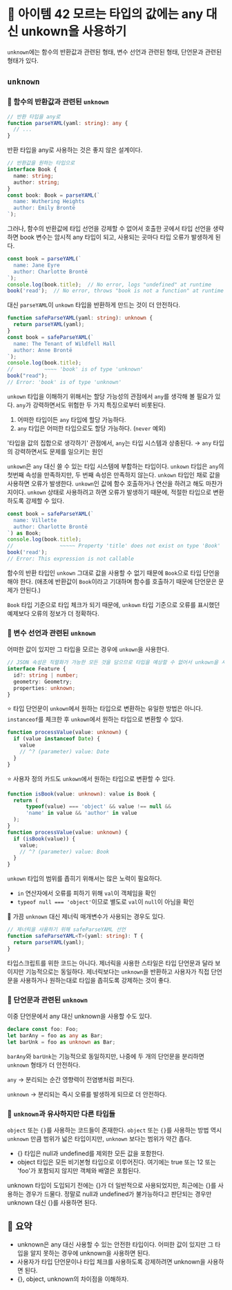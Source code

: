 # 📎 아이템 42 모르는 타입의 값에는 any 대신 unkown을 사용하기

`unknown`에는 함수의 반환값과 관련된 형태, 변수 선언과 관련된 형태, 단언문과 관련된 형태가 있다.

## `unknown`

### 📍 함수의 반환값과 관련된 `unknown`

```typescript
// 반환 타입을 any로
function parseYAML(yaml: string): any {
  // ...
}
```

반환 타입을 any로 사용하는 것은 좋지 않은 설계이다.

```typescript
// 반환값을 원하는 타입으로 
interface Book {
  name: string;
  author: string;
}
const book: Book = parseYAML(`
  name: Wuthering Heights
  author: Emily Brontë
`);
```

그러나, 함수의 반환값에 타입 선언을 강제할 수 없어서 호출한 곳에서 타입 선언을 생략하면 book 변수는 암시적 any 타입이 되고, 사용되는 곳마다 타입 오류가 발생하게 된다.

```typescript
const book = parseYAML(`
  name: Jane Eyre
  author: Charlotte Brontë
`);
console.log(book.title);  // No error, logs "undefined" at runtime
book('read');  // No error, throws "book is not a function" at runtime
```

대신 `parseYAML`이 `unkown` 타입을 반환하게 만드는 것이 더 안전하다.

```typescript
function safeParseYAML(yaml: string): unknown {
  return parseYAML(yaml);
}
const book = safeParseYAML(`
  name: The Tenant of Wildfell Hall
  author: Anne Brontë
`);
console.log(book.title);
//          ~~~~ 'book' is of type 'unknown'
book("read");
// Error: 'book' is of type 'unknown'
```

`unkown` 타입을 이해하기 위해서는 할당 가능성의 관점에서 `any`를 생각해 볼 필요가 있다. `any`가 강력하면서도 위험한 두 가지 특징으로부터 비롯된다.

1. 어떠한 타입이든 `any` 타입에 할당 가능하다.
2. `any` 타입은 어떠한 타입으로도 할당 가능하다. (`never` 예외)

'타입을 값의 집합으로 생각하기' 관점에서, `any`는 타입 시스템과 상충된다. → `any` 타입의 강력하면서도 문제를 일으키는 원인

`unkown`은 `any` 대신 쓸 수 있는 타입 시스템에 부합하는 타입이다. `unkown` 타입은 `any`의 첫번째 속성을 만족하지만, 두 번째 속성은 만족하지 않는다. `unkown` 타입인 채로 값을 사용하면 오류가 발생한다. `unkown`인 값에 함수 호출하거나 연산을 하려고 해도 마찬가지이다. `unkown` 상태로 사용하려고 하면 오류가 발생하기 때문에, 적절한 타입으로 변환하도록 강제할 수 있다.

```typescript
const book = safeParseYAML(`
  name: Villette
  author: Charlotte Brontë
`) as Book;
console.log(book.title);
//               ~~~~~ Property 'title' does not exist on type 'Book'
book('read');
// Error: This expression is not callable
```

함수의 반환 타입인 `unkown` 그대로 값을 사용할 수 없기 때문에 `Book`으로 타입 단언을 해야 한다. (애초에 반환값이 `Book`이라고 기대하며 함수를 호출하기 때문에 단언문은 문제가 안된다.)

`Book` 타입 기준으로 타입 체크가 되기 때문에, `unkown` 타입 기준으로 오류를 표시했던 예제보다 오류의 정보가 더 정확하다.

### 📍 변수 선언과 관련된 `unknown`

어떠한 값이 있지만 그 타입을 모르는 경우에 `unkown`을 사용한다.

```typescript
// JSON 속성은 직렬화가 가능한 모든 것을 담으므로 타입을 예상할 수 없어서 unkown을 사용한다.
interface Feature {
  id?: string | number;
  geometry: Geometry;
  properties: unknown;
}
```

⭐️ 타입 단언문이 `unkown`에서 원하는 타입으로 변환하는 유일한 방법은 아니다. `instanceof`를 체크한 후 `unkown`에서 원하는 타입으로 변환할 수 있다.

```typescript
function processValue(value: unknown) {
  if (value instanceof Date) {
    value
    // ^? (parameter) value: Date
  }
}
```

⭐️ 사용자 정의 카드도 `unkown`에서 원하는 타입으로 변환할 수 있다.

```typescript
function isBook(value: unknown): value is Book {
  return (
      typeof(value) === 'object' && value !== null &&
      'name' in value && 'author' in value
  );
}
function processValue(value: unknown) {
  if (isBook(value)) {
    value;
    // ^? (parameter) value: Book
  }
}
```

`unkown` 타입의 범위를 좁히기 위해서는 많은 노력이 필요하다.&#x20;

* `in` 연산자에서 오류를 피하기 위해 `val`이 객체임을 확인
* `typeof null === 'object'`이므로 별도로 `val`이 `null`이 아님을 확인

📍 가끔 `unknown` 대신 제너릭 매개변수가 사용되는 경우도 있다.

```typescript
// 제너릭을 사용하기 위해 safeParseYAML 선언
function safeParseYAML<T>(yaml: string): T {
  return parseYAML(yaml);
}
```

타입스크립트를 위한 코드는 아니다. 제너릭을 사용한 스타일은 타입 단언문과 달라 보이지만 기능적으로는 동일하다. 제너릭보다는 `unknown`을 반환하고 사용자가 직접 단언문을 사용하거나 원하는대로 타입을 좁히도록 강제하는 것이 좋다.

### 📍 단언문과 관련된 `unknown`

이중 단언문에서 any 대신 unknown을 사용할 수도 있다.

```typescript
declare const foo: Foo;
let barAny = foo as any as Bar;
let barUnk = foo as unknown as Bar;
```

`barAny`와 `barUnk`는 기능적으로 동일하지만, 나중에 두 개의 단언문을 분리하면 `unknown` 형태가 더 안전하다.&#x20;

`any` → 분리되는 순간 영향력이 전염병처럼 퍼진다.

`unknown` → 분리되는 즉시 오류를 발생하게 되므로 더 안전하다.

### 📍 `unknown`과 유사하지만 다른 타입들

`object` 또는 `{}`를 사용하는 코드들이 존재한다. `object` 또는 `{}`를 사용하는 방법 역시 `unknown` 만큼 범위가 넓은 타입이지만, `unknown` 보다는 범위가 약간 좁다.

* {} 타입은 null과 undefined를 제외한 모든 값을 포함한다.
* object 타입은 모든 비기본형 타입으로 이루어진다. 여기에는 true 또는 12 또는 'foo'가 포함되지 않지만 객체와 배열은 포함된다.

unknown 타입이 도입되기 전에는 {}가 더 일반적으로 사용되었지만, 최근에는 {}를 사용하는 경우가 드물다. 정말로 null과 undefined가 불가능하다고 판단되는 경우만 unknown 대신 {}를 사용하면 된다.

## 📍 요약

* unknown은 any 대신 사용할 수 있는 안전한 타입이다. 어떠한 값이 있지만 그 타입을 알지 못하는 경우에 unknown을 사용하면 된다.
* 사용자가 타입 단언문이나 타입 체크를 사용하도록 강제하려면 unknown을 사용하면 된다.
* {}, object, unknown의 차이점을 이해하자.
